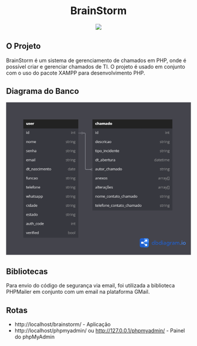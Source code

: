 <div align="center">
  <h1 align="center">BrainStorm</h1>
</div>

<p align="center">
  <a href="https://skillicons.dev">
    <img src="https://skillicons.dev/icons?i=php,html,css,jquery,bootstrap,mysql" />
  </a>
</p>

## O Projeto

BrainStorm é um sistema de gerenciamento de chamados em PHP, onde é possível criar e gerenciar chamados de TI. O projeto é usado em conjunto com o uso do pacote XAMPP para desenvolvimento PHP.

## Diagrama do Banco
![img](assets\BrainStorm_db_diagram.png)

## Bibliotecas

Para envio do código de segurança via email, foi utilizada a biblioteca PHPMailer em conjunto com um email na plataforma GMail.

## Rotas

* http://localhost/brainstorm/ - Aplicação
* http://localhost/phpmyadmin/ ou http://127.0.0.1/phpmyadmin/ - Painel do phpMyAdmin